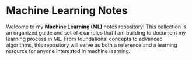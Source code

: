 # Machine Learning Notes

Welcome to my **Machine Learning (ML)** notes repository! This collection is an organized guide and set of examples that I am building to document my learning process in ML. From foundational concepts to advanced algorithms, this repository will serve as both a reference and a learning resource for anyone interested in machine learning.

